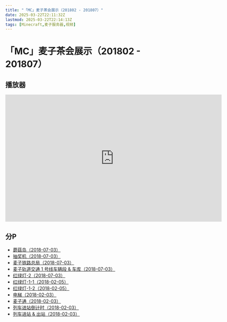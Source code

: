 ```yaml
---
title: "「MC」麦子茶会展示（201802 - 201807）"
date: 2025-03-22T22:11:32Z
lastmod: 2025-03-22T22:14:13Z
tags: [Minecraft,麦子服务器,视频]
---
```


# 「MC」麦子茶会展示（201802 - 201807）

## 播放器

<iframe sandbox="allow-forms allow-presentation allow-same-origin allow-scripts allow-modals allow-popups" src="https://player.bilibili.com/player.html?aid=18576113&amp;cid=31157644&amp;page=1" data-src="" border="0" frameborder="no" framespacing="0" allowfullscreen="true" style="width: 675px; height: 396px; pointer-events: none;"></iframe>

## 分P

- [蘑菇岛（2018-07-03）](https://www.bilibili.com/video/av18576113)
- [抽奖机（2018-07-03）](https://www.bilibili.com/video/av18576113)
- [麦子铁路总局（2018-07-03）](https://www.bilibili.com/video/av18576113)
- [麦子轨道交通 1 号线车辆段 &amp; 车库（2018-07-03）](https://www.bilibili.com/video/av18576113)
- [红绿灯-2（2018-07-03）](https://www.bilibili.com/video/av18576113)
- [红绿灯-1-1（2018-02-05）](https://www.bilibili.com/video/av18576113)
- [红绿灯-1-2（2018-02-05）](https://www.bilibili.com/video/av18576113)
- [电梯（2018-02-03）](https://www.bilibili.com/video/av18576113)
- [麦子通（2018-02-03）](https://www.bilibili.com/video/av18576113)
- [列车进站倒计时（2018-02-03）](https://www.bilibili.com/video/av18576113)
- [列车进站 &amp; 出站（2018-02-03）](https://www.bilibili.com/video/av18576113)

‍
